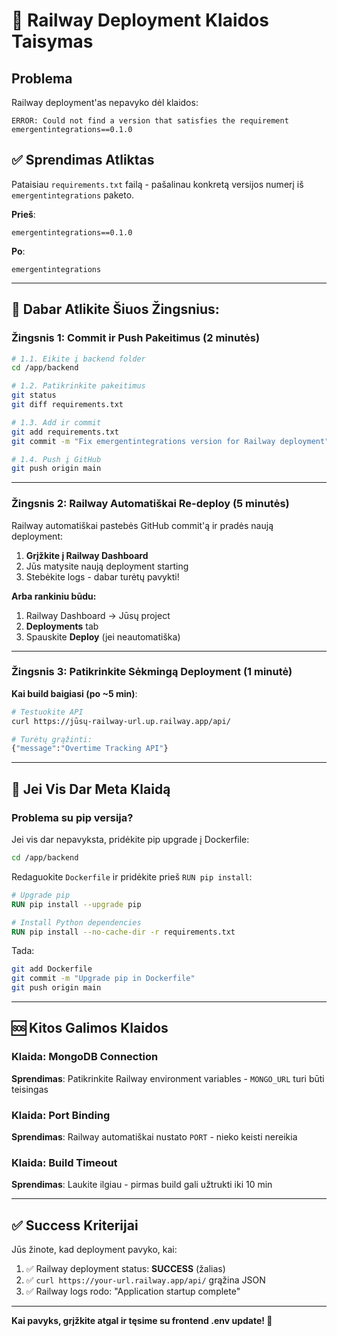 # 🔧 Railway Deployment Klaidos Taisymas

## Problema
Railway deployment'as nepavyko dėl klaidos:
```
ERROR: Could not find a version that satisfies the requirement emergentintegrations==0.1.0
```

## ✅ Sprendimas Atliktas

Pataisiau `requirements.txt` failą - pašalinau konkretą versijos numerį iš `emergentintegrations` paketo.

**Prieš**:
```
emergentintegrations==0.1.0
```

**Po**:
```
emergentintegrations
```

---

## 🚀 Dabar Atlikite Šiuos Žingsnius:

### Žingsnis 1: Commit ir Push Pakeitimus (2 minutės)

```bash
# 1.1. Eikite į backend folder
cd /app/backend

# 1.2. Patikrinkite pakeitimus
git status
git diff requirements.txt

# 1.3. Add ir commit
git add requirements.txt
git commit -m "Fix emergentintegrations version for Railway deployment"

# 1.4. Push į GitHub
git push origin main
```

---

### Žingsnis 2: Railway Automatiškai Re-deploy (5 minutės)

Railway automatiškai pastebės GitHub commit'ą ir pradės naują deployment:

1. **Grįžkite į Railway Dashboard**
2. Jūs matysite naują deployment starting
3. Stebėkite logs - dabar turėtų pavykti!

**Arba rankiniu būdu:**
1. Railway Dashboard → Jūsų project
2. **Deployments** tab
3. Spauskite **Deploy** (jei neautomatiška)

---

### Žingsnis 3: Patikrinkite Sėkmingą Deployment (1 minutė)

**Kai build baigiasi (po ~5 min)**:

```bash
# Testuokite API
curl https://jūsų-railway-url.up.railway.app/api/

# Turėtų grąžinti:
{"message":"Overtime Tracking API"}
```

---

## 📝 Jei Vis Dar Meta Klaidą

### Problema su pip versija?

Jei vis dar nepavyksta, pridėkite pip upgrade į Dockerfile:

```bash
cd /app/backend
```

Redaguokite `Dockerfile` ir pridėkite prieš `RUN pip install`:

```dockerfile
# Upgrade pip
RUN pip install --upgrade pip

# Install Python dependencies
RUN pip install --no-cache-dir -r requirements.txt
```

Tada:
```bash
git add Dockerfile
git commit -m "Upgrade pip in Dockerfile"
git push origin main
```

---

## 🆘 Kitos Galimos Klaidos

### Klaida: MongoDB Connection
**Sprendimas**: Patikrinkite Railway environment variables - `MONGO_URL` turi būti teisingas

### Klaida: Port Binding
**Sprendimas**: Railway automatiškai nustato `PORT` - nieko keisti nereikia

### Klaida: Build Timeout
**Sprendimas**: Laukite ilgiau - pirmas build gali užtrukti iki 10 min

---

## ✅ Success Kriterijai

Jūs žinote, kad deployment pavyko, kai:

1. ✅ Railway deployment status: **SUCCESS** (žalias)
2. ✅ `curl https://your-url.railway.app/api/` grąžina JSON
3. ✅ Railway logs rodo: "Application startup complete"

---

**Kai pavyks, grįžkite atgal ir tęsime su frontend .env update! 🚀**
